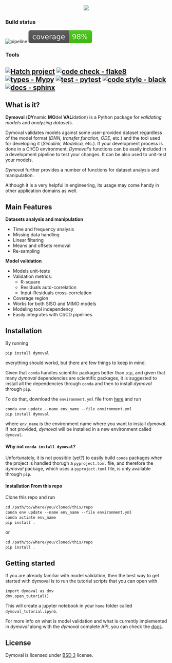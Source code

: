 <div align="center">

<img src="https://github.com/VolvoGroup/dymoval/blob/main/docs/source/DymovalLogo.svg" data-canonical-src="https://github.com/VolvoGroup/dymoval/blob/main/docs/source/DymovalLogo.svg" width="800" class="center" />


</div>

### Build status
![pipeline](https://github.com/VolvoGroup/dymoval/actions/workflows/pipeline.yml/badge.svg)
![coverage badge](./coverage.svg)

### Tools
[![Hatch project](https://img.shields.io/badge/build-hatch-4051b5.svg)](https://github.com/pypa/hatch) 
[![code check - flake8](https://img.shields.io/badge/checks-flake8-green.svg)](https://pypi.org/project/flake8)
[![types - Mypy](https://img.shields.io/badge/types-mypy-orange.svg)](https://github.com/python/mypy) 
[![test - pytest](https://img.shields.io/badge/tests-pytest-brightgreen.svg)](https://github.com/pytest-dev/pytest)
[![code style - black](https://img.shields.io/badge/code%20style-black-000000.svg)](https://github.com/psf/black) 
[![docs - sphinx](https://img.shields.io/badge/docs-sphinx-blue.svg)](https://github.com/sphinx-doc/sphinx)
-----

## What is it?

**Dymoval**  (**DY**namic **MO**del **VAL**idation) is a Python package for  *validating models* and *analyzing datasets*. 

Dymoval validates models against some user-provided dataset regardless of the model format (*DNN, transfer function, ODE,* etc.) and the tool 
used for developing it (*Simulink, Modelica,* etc.). 
If your development process is done in a CI/CD environment, *Dymoval*'s functions can be easily included in a development pipeline to test your changes. 
It can be also used to unit-test your models.

*Dymoval* further provides a number of functions for dataset analysis and manipulation.  

Although it is a very helpful in engineering, its usage may come handy in other application domains as well. 



## Main Features

 **Datasets analysis and manipulation**
- Time and frequency analysis 
- Missing data handling
- Linear filtering
- Means and offsets removal
- Re-sampling

**Model validation**

- Models unit-tests
- Validation metrics:
	- R-square
	- Residuals auto-correlation
	- Input-Residuals cross-correlation 
- Coverage region
- Works for both SISO and MIMO models
- Modeling tool independency
- Easily integrates with CI/CD pipelines.


## Installation
By running 

    pip install dymoval

everything should workd, but there are few things to keep in mind.

Given that `conda` handles scientific packages better than `pip`, and given that many *dymoval* dependencies are scientific packages, it is suggested to install all the dependencies through `conda` and then to install *dymoval* through `pip`.

To do that, download the `environment.yml` file from [here](https://github.com/VolvoGroup/dymoval/blob/main/environment.yml) and run 

    conda env update --name env_name --file environment.yml
    pip install dymoval

where `env_name` is the environment name where you want to install *dymoval*.
If not provided, *dymoval* will be installed in a new environment called `dymoval`.

#### Why not `conda install dymoval`?
Unfortunately, it is not possible (yet?) to easily build `conda` packages when the project is handled thorugh a `pyproject.toml` file, and therefore the *dymoval* package, which uses a `pyproject.toml` file, is only available through `pip`.


#### Installation From this repo
Clone this repo and run

	cd /path/to/where/you/cloned/this/repo
	conda env update --name env_name --file environment.yml
    conda actiate env_name
	pip install .

or 

	cd /path/to/where/you/cloned/this/repo
	pip install .


## Getting started

If you are already familiar with model validation, then the best way to get started with dymoval is to run the tutorial scripts that you can open with

	import dymoval as dmv
	dmv.open_tutorial()


This will create a jupyter notebook in your `home` folder called `dymoval_tutorial.ipynb`.

For more info on what is model validation and what is currently implemented in *dymoval* along with the *dymoval* complete API, you can check the [docs](https://volvogroup.github.io/dymoval/). 


## License
Dymoval is licensed under [BSD 3](https://github.com/VolvoGroup/dymoval/blob/main/LICENSE) license.
